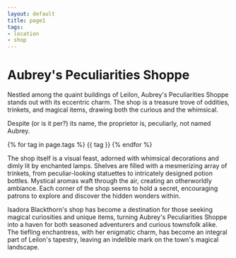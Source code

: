 ```yaml
---
layout: default
title: page1
tags:
- location
- shop
---
```


# **Aubrey's Peculiarities Shoppe**
Nestled among the quaint buildings of Leilon, Aubrey's Peculiarities Shoppe stands out with its eccentric charm. The shop is a treasure trove of oddities, trinkets, and magical items, drawing both the curious and the whimsical.

Despite (or is it per?) its name, the proprietor is, peculiarly, not named Aubrey.

{% for tag in page.tags %}
    {{ tag }}
{% endfor %}

The shop itself is a visual feast, adorned with whimsical decorations and dimly lit by enchanted lamps. Shelves are filled with a mesmerizing array of trinkets, from peculiar-looking statuettes to intricately designed potion bottles. Mystical aromas waft through the air, creating an otherworldly ambiance. Each corner of the shop seems to hold a secret, encouraging patrons to explore and discover the hidden wonders within.

Isadora Blackthorn's shop has become a destination for those seeking magical curiosities and unique items, turning Aubrey's Peculiarities Shoppe into a haven for both seasoned adventurers and curious townsfolk alike. The tiefling enchantress, with her enigmatic charm, has become an integral part of Leilon's tapestry, leaving an indelible mark on the town's magical landscape.
